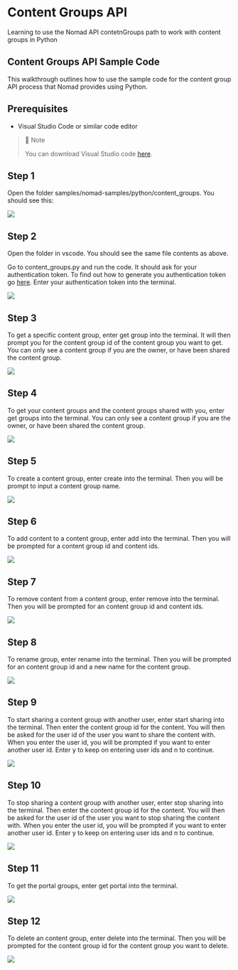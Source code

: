 # Content Groups API
Learning to use the Nomad API contetnGroups path to work with content groups in Python

## Content Groups API Sample Code

This walkthrough outlines how to use the sample code for the content group API process that Nomad provides using Python.

## Prerequisites

- Visual Studio Code or similar code editor

> 📘 Note
> 
> You can download Visual Studio code [here](https://code.visualstudio.com/).

## Step 1

Open the folder  samples/nomad-samples/python/content_groups. You should see this:

![](https://files.readme.io/9bb3331-image.png)

## Step 2

Open the folder in vscode. You should see the same file contents as above.

Go to content_groups.py and run the code. It should ask for your authentication token. To find out how to generate you authentication token go [here](https://github.com/Nomad-Media/samples/blob/main/nomad-samples/js/account-authenticaton/Readme.md). Enter your authentication token into the terminal.

![](https://files.readme.io/a58a950-image.png)

## Step 3

To get a specific content group, enter get group into the terminal. It will then prompt you for the content group id of the content group you want to get. You can only see a content group if you are the owner, or have been shared the content group.

![](https://files.readme.io/c7deb16-image.png)

## Step 4

To get your content groups and the content groups shared with you, enter get groups into the terminal. You can only see a content group if you are the owner, or have been shared the content group.

![](https://files.readme.io/9455b94-image.png)

## Step 5

To create a content group, enter create into the terminal. Then you will be prompt to input a content group name.

![](https://files.readme.io/260c68b-image.png)

## Step 6

To add content to a content group, enter add into the terminal. Then you will be prompted for a content group id and content ids.

![](https://files.readme.io/d76793f-image.png)

## Step 7

To remove content from a content group, enter remove into the terminal. Then you will be prompted for an content group id and content ids.

![](https://files.readme.io/cbbab0e-image.png)

## Step 8

To rename  group, enter rename into the terminal. Then you will be prompted for an content group id and a new name for the content group.

![](https://files.readme.io/9fd5dac-image.png)

## Step 9

To start sharing a content group with another user, enter start sharing into the terminal. Then enter the content group id for the content. You will then be asked for the user id of the user you want to share the content with. When you enter the user id, you will be prompted if you want to enter another user id. Enter y to keep on entering user ids and n to continue.

![](https://files.readme.io/4fd023f-image.png)

## Step 10

To stop sharing a content group with another user, enter stop sharing into the terminal. Then enter the content group id for the content. You will then be asked for the user id of the user you want to stop sharing the content with. When you enter the user id, you will be prompted if you want to enter another user id. Enter y to keep on entering user ids and n to continue.

![](https://files.readme.io/f5ea060-image.png)

## Step 11

To get the portal groups, enter get portal into the terminal.

![](https://files.readme.io/bd3a9a7-image.png)

## Step 12

To delete an content group, enter delete into the terminal. Then you will be prompted for the content group id for the content group you want to delete.

![](https://files.readme.io/2766dcf-image.png)
